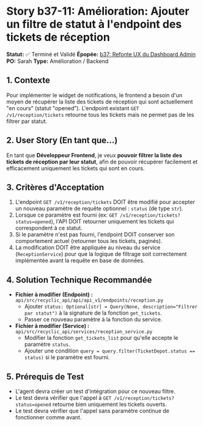 # Story b37-11: Amélioration: Ajouter un filtre de statut à l'endpoint des tickets de réception

**Statut:** ✅ Terminé et Validé
**Épopée:** [b37: Refonte UX du Dashboard Admin](./epic-b37-refonte-ux-admin.md)
**PO:** Sarah
**Type:** Amélioration / Backend

## 1. Contexte

Pour implémenter le widget de notifications, le frontend a besoin d'un moyen de récupérer la liste des tickets de réception qui sont actuellement "en cours" (statut "opened"). L'endpoint existant `GET /v1/reception/tickets` retourne tous les tickets mais ne permet pas de les filtrer par statut.

## 2. User Story (En tant que...)

En tant que **Développeur Frontend**, je veux **pouvoir filtrer la liste des tickets de réception par leur statut**, afin de pouvoir récupérer facilement et efficacement uniquement les tickets qui sont en cours.

## 3. Critères d'Acceptation

1.  L'endpoint `GET /v1/reception/tickets` DOIT être modifié pour accepter un nouveau paramètre de requête optionnel : `status` (de type `str`).
2.  Lorsque ce paramètre est fourni (ex: `GET /v1/reception/tickets?status=opened`), l'API DOIT retourner uniquement les tickets qui correspondent à ce statut.
3.  Si le paramètre n'est pas fourni, l'endpoint DOIT conserver son comportement actuel (retourner tous les tickets, paginés).
4.  La modification DOIT être appliquée au niveau du service (`ReceptionService`) pour que la logique de filtrage soit correctement implémentée avant la requête en base de données.

## 4. Solution Technique Recommandée

-   **Fichier à modifier (Endpoint) :** `api/src/recyclic_api/api/api_v1/endpoints/reception.py`
    -   Ajouter `status: Optional[str] = Query(None, description="Filtrer par statut")` à la signature de la fonction `get_tickets`.
    -   Passer ce nouveau paramètre à la fonction du service.
-   **Fichier à modifier (Service) :** `api/src/recyclic_api/services/reception_service.py`
    -   Modifier la fonction `get_tickets_list` pour qu'elle accepte le paramètre `status`.
    -   Ajouter une condition `query = query.filter(TicketDepot.status == status)` si le paramètre est fourni.

## 5. Prérequis de Test

- L'agent devra créer un test d'intégration pour ce nouveau filtre.
- Le test devra vérifier que l'appel à `GET /v1/reception/tickets?status=opened` retourne bien uniquement les tickets ouverts.
- Le test devra vérifier que l'appel sans paramètre continue de fonctionner comme avant.
